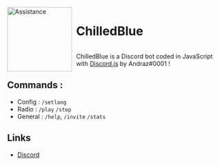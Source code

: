 <img width="150" height="150" align="left" style="float: left; margin: 0 10px 0 0;" alt="Assistance" src="https://cdn.discordapp.com/attachments/1034158589847281716/1096731077814530100/chilledblue.png">  

# ChilledBlue
[![]()](https://discord.gg/5gZxrYFm)

ChilledBlue is a Discord bot coded in JavaScript with [Discord.js](https://discord.js.org) by Andraz#0001 !

## Commands :
- Config : `/setlang`
- Radio :  `/play` `/stop`
- General : `/help`, `/invite` `/stats` 

## Links

*  [Discord](https://discord.gg/XTHqfawu)
